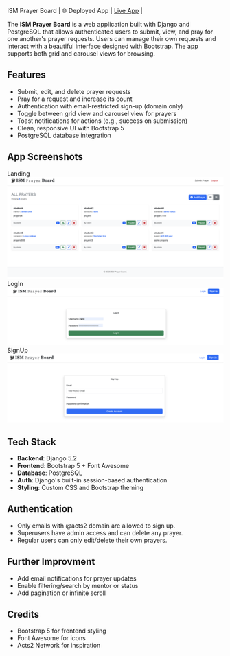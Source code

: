 ISM Prayer Board 
| 🌐 Deployed App | [Live App](https://ism-prayer-board-frontend.vercel.app/) |

The **ISM Prayer Board** is a web application built with Django and PostgreSQL that allows authenticated users to submit, view, and pray for one another's prayer requests. Users can manage their own requests and interact with a beautiful interface designed with Bootstrap. The app supports both grid and carousel views for browsing.

## Features

- Submit, edit, and delete prayer requests
- Pray for a request and increase its count
- Authentication with email-restricted sign-up (domain only)
- Toggle between grid view and carousel view for prayers
- Toast notifications for actions (e.g., success on submission)
- Clean, responsive UI with Bootstrap 5
- PostgreSQL database integration

##  App Screenshots
Landing
![landing page Screenshot](ism_prayer_board_django/prayers/static/assets/landingPage.png)
LogIn
![signIn page Screenshot](ism_prayer_board_django/prayers/static/assets/login.png)
SignUp
![signUp page Screenshot](ism_prayer_board_django/prayers/static/assets/signup.png)

##  Tech Stack

- **Backend**: Django 5.2
- **Frontend**: Bootstrap 5 + Font Awesome
- **Database**: PostgreSQL
- **Auth**: Django's built-in session-based authentication
- **Styling**: Custom CSS and Bootstrap theming

## Authentication
- Only emails with @acts2 domain are allowed to sign up.
- Superusers have admin access and can delete any prayer.
- Regular users can only edit/delete their own prayers.


## Further Improvment 
- Add email notifications for prayer updates
- Enable filtering/search by mentor or status
- Add pagination or infinite scroll

## Credits
- Bootstrap 5 for frontend styling
- Font Awesome for icons
- Acts2 Network for inspiration